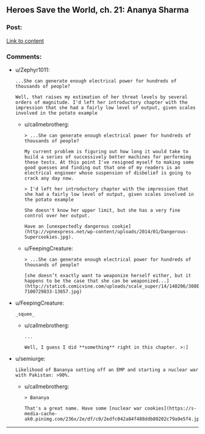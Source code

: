 ## Heroes Save the World, ch. 21: Ananya Sharma

### Post:

[Link to content](https://heroessavetheworld.wordpress.com/2016/11/18/not-too-small-ch-8-ananya-sharma/)

### Comments:

- u/Zephyr1011:
  ```
  ...She can generate enough electrical power for hundreds of thousands of people?

  Well, that raises my estimation of her threat levels by several orders of magnitude. I'd left her introductory chapter with the impression that she had a fairly low level of output, given scales involved in the potato example
  ```

  - u/callmebrotherg:
    ```
    > ...She can generate enough electrical power for hundreds of thousands of people?

    My current problem is figuring out how long it would take to build a series of successively better machines for performing these tests. At this point I've resigned myself to making some good guesses and finding out that one of my readers is an electrical engineer whose suspension of disbelief is going to crack any day now. 

    > I'd left her introductory chapter with the impression that she had a fairly low level of output, given scales involved in the potato example

    She doesn't know her upper limit, but she has a very fine control over her output. 

    Have an [unexpectedly dangerous cookie](http://vpnexpress.net/wp-content/uploads/2014/01/Dangerous-Supercookies.jpg).
    ```

  - u/FeepingCreature:
    ```
    > ...She can generate enough electrical power for hundreds of thousands of people?

    [she doesn’t exactly want to weaponize herself either, but it happens to be the case that she can be weaponized...](http://static6.comicvine.com/uploads/scale_super/14/140206/3080873-7100729833-13657.jpg)
    ```

- u/FeepingCreature:
  ```
  _squee_
  ```

  - u/callmebrotherg:
    ```
    ...

    Well, I guess I did **something** right in this chapter. >:]
    ```

- u/semiurge:
  ```
  Likelihood of Bananya setting off an EMP and starting a nuclear war with Pakistan: >90%.
  ```

  - u/callmebrotherg:
    ```
    > Bananya 

    That's a great name. Have some [nuclear war cookies](https://s-media-cache-ak0.pinimg.com/236x/2e/df/c0/2edfc042a84f488ddb80202c79a9e5f4.jpg).
    ```

---


